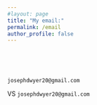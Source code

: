 ```yaml
---
#layout: page
title: "My email:"
permalink: /email
author_profile: false
---
```


<p>&nbsp;</p>
<p>&nbsp;</p>

```
josephdwyer20@gmail.com
```
VS
```josephdwyer20@gmail.com```
